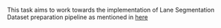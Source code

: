 This task aims to work towards the implementation of Lane Segmentation Dataset preparation pipeline as mentioned in [here](https://arxiv.org/pdf/1803.06184.pdf) 
